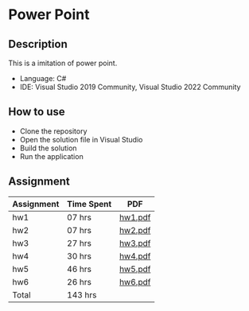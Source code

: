 # Power Point

## Description

This is a imitation of power point.

- Language: C#
- IDE: Visual Studio 2019 Community, Visual Studio 2022 Community

## How to use

- Clone the repository
- Open the solution file in Visual Studio
- Build the solution
- Run the application


## Assignment

|Assignment|Time Spent|PDF|
|---|---|---|
|hw1|07 hrs|[hw1.pdf](./homework/hw1.pdf)
|hw2|07 hrs|[hw2.pdf](./homework/hw2.pdf)
|hw3|27 hrs|[hw3.pdf](./homework/hw3.pdf)
|hw4|30 hrs|[hw4.pdf](./homework/hw4.pdf)
|hw5|46 hrs|[hw5.pdf](./homework/hw5.pdf)
|hw6|26 hrs|[hw6.pdf](./homework/hw6.pdf)
|Total|143 hrs||